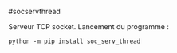 #socservthread

Serveur TCP socket.
Lancement du programme :

	python -m pip install soc_serv_thread
	



